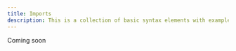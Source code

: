 ```yaml
---
title: Imports
description: This is a collection of basic syntax elements with examples
---
```


Coming soon